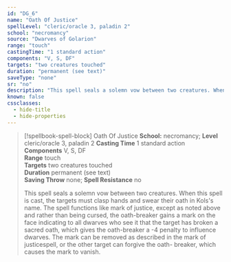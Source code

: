 ```yaml
---
id: "DG_6"
name: "Oath Of Justice"
spellLevel: "cleric/oracle 3, paladin 2"
school: "necromancy"
source: "Dwarves of Golarion"
range: "touch"
castingTime: "1 standard action"
components: "V, S, DF"
targets: "two creatures touched"
duration: "permanent (see text)"
saveType: "none"
sr: "no"
description: "This spell seals a solemn vow between two creatures. When this spell is cast, the targets must clasp hands and swear their oath in Kols's name. The spell functions like mark of justice, except as noted above and rather than being cursed, the oath-breaker gains a mark on the face indicating to all dwarves who see it that the target has broken a sacred oath, which gives the oath-breaker a -4 penalty to influence dwarves. The mark can be removed as described in the mark of justicespell, or the other target can forgive the oath- breaker, which causes the mark to vanish."
known: false
cssclasses:
  - hide-title
  - hide-properties
---
```


> [!spellbook-spell-block] Oath Of Justice
> **School:** necromancy; **Level** cleric/oracle 3, paladin 2
> **Casting Time** 1 standard action  
> **Components** V, S, DF  
> **Range** touch  
> **Targets** two creatures touched  
> **Duration** permanent (see text)  
> **Saving Throw** none; **Spell Resistance** no
> 
> This spell seals a solemn vow between two creatures. When this spell is cast, the targets must clasp hands and swear their oath in Kols's name. The spell functions like mark of justice, except as noted above and rather than being cursed, the oath-breaker gains a mark on the face indicating to all dwarves who see it that the target has broken a sacred oath, which gives the oath-breaker a -4 penalty to influence dwarves. The mark can be removed as described in the mark of justicespell, or the other target can forgive the oath- breaker, which causes the mark to vanish.
